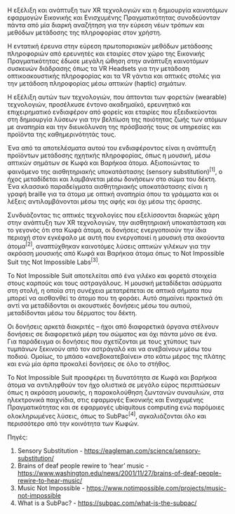Η εξέλιξη και ανάπτυξη των XR τεχνολογιών και η δημιουργία καινοτόμων εφαρμογών Εικονικής και Ενισχυμένης Πραγματικότητας συνοδεύονταν πάντα από μία διαρκή αναζήτηση για την εύρεση νέων τρόπων και μεθόδων μετάδοσης της πληροφορίας στον χρήστη.   

Η εντατική έρευνα στην εύρεση πρωτοποριακών μεθόδων μετάδοσης πληροφοριών από ερευνητές και εταιρίες στον χώρο της Εικονικής Πραγματικότητας έδωσε μεγάλη ώθηση στην ανάπτυξη καινοτόμων συσκευών διάδρασης όπως τα VR Headsets για την μετάδοση οπτικοακουστικής πληροφορίας και τα VR γάντια και απτικές στολές για την μετάδοση πληροφορίας μέσω απτικών (haptic) σημάτων.

Η εξέλιξη αυτών των τεχνολογιών, που άπτονται των φορετών (wearable) τεχνολογιών, προσέλκυσε έντονο ακαδημαϊκό, ερευνητικό και επιχειρηματικό ενδιαφέρον από φορείς και εταιρίες που εξειδικεύονται στη δημιουργία λύσεων για την βελτίωση της ποιότητας ζωής των ατόμων με αναπηρία και την διευκόλυνση της πρόσβασής τους σε υπηρεσίες και προϊόντα της καθημερινότητάς τους.

Ένα από τα αποτελέσματα αυτού του ενδιαφέροντος είναι η ανάπτυξη προϊόντων μετάδοσης ηχητικής πληροφορίας, όπως η μουσική, μέσω απτικών σημάτων σε Κωφά και Βαρήκοα άτομα. Αξιοποιώντας το φαινόμενο της αισθητηριακής υποκατάστασης (sensory substitution)<sup>[1]</sup>, ο ήχος μεταδίδεται και λαμβάνεται μέσω δονήσεων στο σώμα του δέκτη. Ένα κλασσικό παραδείγματα αισθητηριακής υποκατάστασης είναι η γραφή braille για τα άτομα με οπτική αναπηρία όπου τα γράμματα και οι λέξεις αντιλαμβάνονται μέσω της αφής και όχι μέσω της όρασης.

Συνδυάζοντας τις απτικές τεχνολογίες που εξελίσσονται διαρκώς χάρη στην ανάπτυξη των XR τεχνολογιών,  την αισθητηριακή υποκατάσταση και το γεγονός ότι στα Κωφά άτομα, οι δονήσεις ενεργοποιούν την ίδια περιοχή στον εγκέφαλο με αυτή που ενεργοποιεί η μουσική στα ακούοντα άτομα<sup>[2]</sup>, αναπτύχθηκαν καινοτόμες λύσεις απτικών γιλέκων για την ακρόαση μουσικής από Κωφά και Βαρήκοα άτομα όπως το Not Impossible Suit της Not Impossible Labs<sup>[3]</sup>.

Το Not Impossible Suit αποτελείται από ένα γιλέκο και φορετά στοιχεία στους καρπούς και τους αστραγάλους. Η μουσική μεταδίδεται ασύρματα στη στολή, η οποία στη συνέχεια μετατρέπεται σε απτικά σήματα που μπορεί να αισθανθεί το άτομο που τη φοράει. Αυτό σημαίνει πρακτικά ότι αντί να μεταδίδονται οι ακουστικές δονήσεις μέσω του αυτιού, μεταδίδονται μέσω του δέρματος του δέκτη.

Οι δονήσεις αρκετά διακριτές – ήχοι από διαφορετικά όργανα στέλνουν δονήσεις σε διαφορετικά μέρη του σώματος και όχι πάντα μόνο σε ένα. Για παράδειγμα οι δονήσεις που σχετίζονται με τους χτύπους των τυμπάνων ξεκινούν από τον αστράγαλό και να ανεβαίνουν μέσω του ποδιού.  Ομοίως, το μπάσο «ανεβοκατεβαίνει» στο κάτω μέρος της πλάτης και ενώ μία άρπα προκαλεί δονήσεις σε όλο το στήθος. 
 
Το Not Impossible Suit προσφέρει τη δυνατότητα σε Κωφά και βαρήκοα άτομα να αντιληφθούν τον ήχο ολιστικά σε μεγάλο εύρος περιπτώσεων όπως η ακρόαση μουσικής, η παρακολούθηση ζωντανών συναυλιών, στα ηλεκτρονικά παιχνίδια, στις εφαρμογές Εικονικής και Ενισχυμένης Πραγματικότητας και σε εφαρμογές ubiquitous computing ενώ παρόμοιες ολοκληρωμένες λύσεις, όπως το SubPac<sup>[4]</sup>, αγκαλιάζονται όλο και περισσότερο από την κοινότητα των Κωφών.

Πηγές:
1. Sensory Substitution - https://eagleman.com/science/sensory-substitution/
2. Brains of deaf people rewire to ‘hear’ music - https://www.washington.edu/news/2001/11/27/brains-of-deaf-people-rewire-to-hear-music/
3. Music Not Impossible - https://www.notimpossible.com/projects/music-not-impossible
4. What is a SubPac? - https://subpac.com/what-is-the-subpac/

